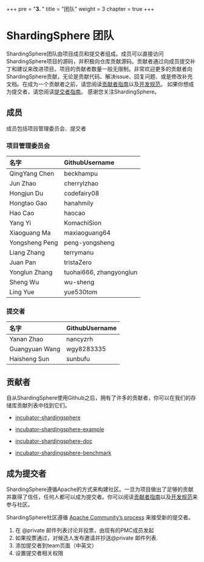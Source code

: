 +++
pre = "<b>3. </b>"
title = "团队"
weight = 3
chapter = true
+++
# ShardingSphere 团队

ShardingSphere团队由项目成员和提交者组成。成员可以直接访问ShardingSphere项目的源码，并积极向仓库贡献源码。贡献者通过向成员提交补丁和建议来改进项目。项目的贡献者数量一般无限制。非常欢迎更多的贡献者向ShardingSphere贡献，无论是贡献代码、解决issue、回复问题、或是修改补充文档。在成为一个贡献者之前，请您阅读[贡献者指南](https://shardingsphere.apache.org/community/cn/contribute/contributor/)以及[开发规范](https://shardingsphere.apache.org/community/cn/contribute/code-conduct/)。 如果你想成为提交者，请您阅读[提交者指南](https://shardingsphere.apache.org/community/cn/contribute/committer/)。 感谢您关注ShardingSphere。

## 成员

成员包括项目管理委员会、提交者

### 项目管理委员会

| 名字           | GithubUsername          |
| :------------- | :---------------------- |
| QingYang Chen  | beckhampu               |
| Jun Zhao       | cherrylzhao             |
| Hongjun Du     | codefairy08             |
| Hongtao Gao    | hanahmily               |
| Hao Cao        | haocao                  |
| Yang Yi        | KomachiSion             |
| Xiaoguang Ma   | maxiaoguang64           |
| Yongsheng Peng | peng-yongsheng          |
| Liang Zhang    | terrymanu               |
| Juan Pan       | tristaZero              |
| Yonglun Zhang  | tuohai666, zhangyonglun |
| Sheng Wu       | wu-sheng                |
| Ling Yue       | yue530tom               |

### 提交者

| 名字             | GithubUsername          |
| :--------------  | :---------------------- |
| Yanan Zhao       | nancyzrh                |
| Guangyuan Wang   | wgy8283335              |
| Haisheng Sun     | sunbufu                 |

## 贡献者

自从ShardingSphere使用Github之后，拥有了许多的贡献者，你可以在我们的存储库贡献列表中找到它们。

- [incubator-shardingsphere](https://github.com/apache/incubator-shardingsphere/graphs/contributors)

- [incubator-shardingsphere-example](https://github.com/apache/incubator-shardingsphere-example/graphs/contributors)

- [incubator-shardingsphere-doc](https://github.com/apache/incubator-shardingsphere-doc)

- [incubator-shardingsphere-benchmark](https://github.com/apache/incubator-shardingsphere-benchmark)

## 成为提交者

ShardingSphere遵循Apache的方式来构建社区。一旦为项目做出了足够的贡献并赢得了信任，任何人都可以成为提交者。你可以阅读[贡献者指南](https://shardingsphere.apache.org/community/cn/contribute/contributor/)以及[开发规范](https://shardingsphere.apache.org/community/cn/contribute/code-conduct/)来参与社区。

ShardingSphere社区遵循 [Apache Community’s process](http://community.apache.org/newcommitter.html) 来接受新的提交者。

1. 在 @private 邮件列表讨论并投票，由现有的PMC成员发起
2. 如果投票通过，对候选人发布邀请并抄送@private 邮件列表.
3. 添加提交者到team页面（中英文）
4. 设置提交者相关权限